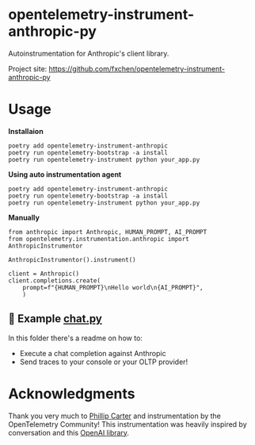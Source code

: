 # opentelemetry-instrument-anthropic-py

Autoinstrumentation for Anthropic's client library.

Project site: https://github.com/fxchen/opentelemetry-instrument-anthropic-py

# Usage

**Installaion**

```
poetry add opentelemetry-instrument-anthropic
poetry run opentelemetry-bootstrap -a install
poetry run opentelemetry-instrument python your_app.py
```

**Using auto instrumentation agent**

```
poetry add opentelemetry-instrument-anthropic
poetry run opentelemetry-bootstrap -a install
poetry run opentelemetry-instrument python your_app.py
```

**Manually**

```
from anthropic import Anthropic, HUMAN_PROMPT, AI_PROMPT
from opentelemetry.instrumentation.anthropic import AnthropicInstrumentor

AnthropicInstrumentor().instrument()

client = Anthropic()
client.completions.create(
    prompt=f"{HUMAN_PROMPT}\nHello world\n{AI_PROMPT}",
    )
```

## 🔗 Example [chat.py]([./example](https://github.com/fxchen/opentelemetry-instrument-anthropic-py/tree/main/example))

In this folder there's a readme on how to:

- Execute a chat completion against Anthropic
- Send traces to your console or your OLTP provider!

# Acknowledgments

Thank you very much to [Phillip Carter](https://github.com/cartermp) and instrumentation by the OpenTelemetry Community! This instrumentation was heavily inspired by conversation and this [OpenAI library](https://github.com/cartermp/opentelemetry-instrument-openai-py/tree/main).
